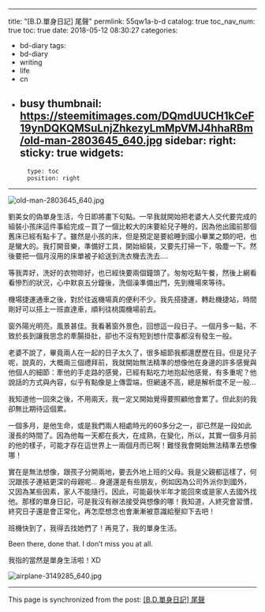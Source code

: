 
---
title: "[B.D.單身日記] 尾聲"
permlink: 55qw1a-b-d
catalog: true
toc_nav_num: true
toc: true
date: 2018-05-12 08:30:27
categories:
- bd-diary
tags:
- bd-diary
- writing
- life
- cn
- busy
thumbnail: https://steemitimages.com/DQmdUUCH1kCeF19ynDQKQMSuLnjZhkezyLmMpVMJ4hhaRBm/old-man-2803645_640.jpg
sidebar:
    right:
        sticky: true
widgets:
    -
        type: toc
        position: right
---


![old-man-2803645_640.jpg](https://steemitimages.com/DQmdUUCH1kCeF19ynDQKQMSuLnjZhkezyLmMpVMJ4hhaRBm/old-man-2803645_640.jpg)

劉美女的偽單身生活，今日即將畫下句點。一早我就開始把老婆大人交代要完成的組裝小孩床這件事給完成－買了一個比較大的床要給兒子睡的，因為他出國前那個舊床已經有點卡了。雖然是小孩的床，但是預定是要給睡到國小畢業之類的吧，也是蠻大的。我打開音樂，準備好工具，開始組裝，又要先打掃一下，吸塵一下。然後要把一個月沒用的床單被子給送到洗衣機去洗去.... 

等我弄好，洗好的衣物晾好，也已經快要兩個鐘頭了。匆匆吃點午餐，然後上網看看慘烈的狀況，心中默哀五分鐘後，洗個澡準備出門，先到機場來等待。

機場捷運通車之後，對於往返機場真的便利不少。我先搭捷運，轉赴機捷站，時間剛好可以搭上一班直達車，順利往桃園機場前去。

窗外陽光明亮，風景甚佳。我看著窗外景色，回想這一段日子。一個月多一點，不致於長到讓我思念的牽腸掛肚，卻也不沒有短到想什麼事都沒有發生一般。

老婆不說了，畢竟兩人在一起的日子太久了，很多細節我都還歷歷在目。但是兒子呢，說真的，大概兩三個禮拜前，我就開始無法精準的想像他在身邊的許多感覺與他個人的細節：牽他的手走路的感覺，已經有點吃力地抱起他感覺，有多重呢？他說話的方式與內容，似乎有點像是上傳雲端，但網速不高，總是解析度不足一般...

我知道他一回來之後，不用兩天，我一定又開始覺得要照顧他會累了。但此刻的我卻無比期待這個累。

一個多月，是他生命，或是我們兩人相處時光的60多分之一，卻已然是一段如此漫長的時間了。因為他每一天都在長大，在成熟，在變化，所以，其實一個多月前的他的樣子，可能才存在這世界上一兩個月而已啊！難怪我會開始無法精準去想像哪！

實在是無法想像，跟孩子分開兩地，要去外地上班的父母。我是父親都這樣了，何況跟孩子連結更深的母親呢...  身邊還是有些朋友，例如因為公司外派你到國外，又因為某些因素，家人不能隨行。因此，可能最快半年才能回來或是家人去國外找他。那樣的單身日記，可是我沒有辦法接受與想像的哪！我知道，人終究會習慣，終究日子還是會正常化，再怎麼想念也會漸漸被意識給壓抑下去吧！

班機快到了，我得去找她們了！再見了，我的單身生活。

Been there, done that. I don’t miss you at all.

我指的當然是單身生活啦！XD

![airplane-3149285_640.jpg](https://steemitimages.com/DQmVNuLsypg1Vk4bpLkL7QMBbzgnnxCqaa6mQTed2UBJ8eL/airplane-3149285_640.jpg)


- - -

This page is synchronized from the post: [[B.D.單身日記] 尾聲](https://steemit.com/@deanliu/55qw1a-b-d)
